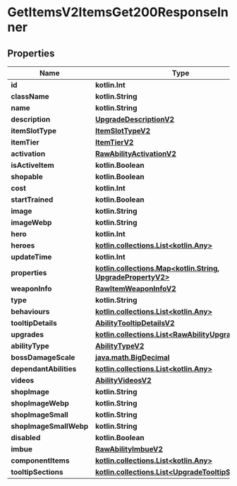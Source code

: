 
# GetItemsV2ItemsGet200ResponseInner

## Properties
Name | Type | Description | Notes
------------ | ------------- | ------------- | -------------
**id** | **kotlin.Int** |  | 
**className** | **kotlin.String** |  | 
**name** | **kotlin.String** |  | 
**description** | [**UpgradeDescriptionV2**](UpgradeDescriptionV2.md) |  | 
**itemSlotType** | [**ItemSlotTypeV2**](ItemSlotTypeV2.md) |  | 
**itemTier** | [**ItemTierV2**](ItemTierV2.md) |  | 
**activation** | [**RawAbilityActivationV2**](RawAbilityActivationV2.md) |  | 
**isActiveItem** | **kotlin.Boolean** |  |  [readonly]
**shopable** | **kotlin.Boolean** |  |  [readonly]
**cost** | **kotlin.Int** |  | 
**startTrained** | **kotlin.Boolean** |  |  [optional]
**image** | **kotlin.String** |  |  [optional]
**imageWebp** | **kotlin.String** |  |  [optional]
**hero** | **kotlin.Int** |  |  [optional]
**heroes** | [**kotlin.collections.List&lt;kotlin.Any&gt;**](kotlin.Any.md) |  |  [optional]
**updateTime** | **kotlin.Int** |  |  [optional]
**properties** | [**kotlin.collections.Map&lt;kotlin.String, UpgradePropertyV2&gt;**](UpgradePropertyV2.md) |  |  [optional]
**weaponInfo** | [**RawItemWeaponInfoV2**](RawItemWeaponInfoV2.md) |  |  [optional]
**type** | **kotlin.String** |  |  [optional]
**behaviours** | [**kotlin.collections.List&lt;kotlin.Any&gt;**](kotlin.Any.md) |  |  [optional]
**tooltipDetails** | [**AbilityTooltipDetailsV2**](AbilityTooltipDetailsV2.md) |  |  [optional]
**upgrades** | [**kotlin.collections.List&lt;RawAbilityUpgradeV2&gt;**](RawAbilityUpgradeV2.md) |  |  [optional]
**abilityType** | [**AbilityTypeV2**](AbilityTypeV2.md) |  |  [optional]
**bossDamageScale** | [**java.math.BigDecimal**](java.math.BigDecimal.md) |  |  [optional]
**dependantAbilities** | [**kotlin.collections.List&lt;kotlin.Any&gt;**](kotlin.Any.md) |  |  [optional]
**videos** | [**AbilityVideosV2**](AbilityVideosV2.md) |  |  [optional]
**shopImage** | **kotlin.String** |  |  [optional]
**shopImageWebp** | **kotlin.String** |  |  [optional]
**shopImageSmall** | **kotlin.String** |  |  [optional]
**shopImageSmallWebp** | **kotlin.String** |  |  [optional]
**disabled** | **kotlin.Boolean** |  |  [optional]
**imbue** | [**RawAbilityImbueV2**](RawAbilityImbueV2.md) |  |  [optional]
**componentItems** | [**kotlin.collections.List&lt;kotlin.Any&gt;**](kotlin.Any.md) |  |  [optional]
**tooltipSections** | [**kotlin.collections.List&lt;UpgradeTooltipSectionV2&gt;**](UpgradeTooltipSectionV2.md) |  |  [optional]




